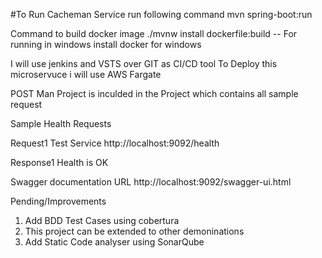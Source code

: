#To Run Cacheman Service run following command
mvn spring-boot:run

Command to build docker image 
./mvnw install dockerfile:build
-- For running in windows install docker for windows

I will use jenkins and VSTS over GIT as CI/CD tool
To Deploy this microservuce i will use AWS Fargate

POST Man Project is inculded in the Project which contains all sample request

Sample Health Requests

Request1
Test Service
http://localhost:9092/health

Response1
Health is OK

Swagger documentation URL
http://localhost:9092/swagger-ui.html


Pending/Improvements

1) Add BDD Test Cases using cobertura
2) This project can be extended to other demoninations
3) Add Static Code analyser using SonarQube

